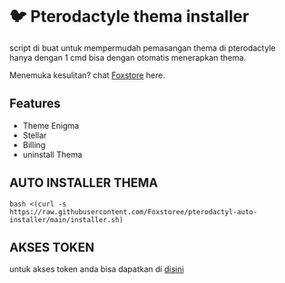 # :bird: Pterodactyle thema installer

script di buat untuk mempermudah pemasangan thema di pterodactyle
hanya dengan 1 cmd bisa dengan otomatis menerapkan thema.

Menemuka kesulitan? chat [Foxstore](https://pterodactyl.io/) here.

## Features

- Theme Enigma
- Stellar
- Billing
- uninstall Thema

## AUTO INSTALLER THEMA

```
bash <(curl -s https://raw.githubusercontent.com/Foxstoree/pterodactyl-auto-installer/main/installer.sh)
```
## AKSES TOKEN
untuk akses token anda bisa dapatkan di [disini](https://t.me/@Ceaserfox_bot)
